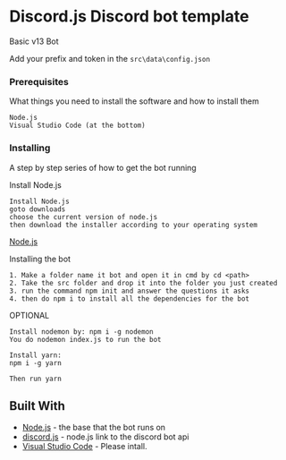 # Discord.js Discord bot template
Basic v13 Bot

Add your prefix and token in the ```src\data\config.json```

### Prerequisites

What things you need to install the software and how to install them

```
Node.js
Visual Studio Code (at the bottom)
```
### Installing

A step by step series of how to get the bot running

Install Node.js

```
Install Node.js
goto downloads
choose the current version of node.js 
then download the installer according to your operating system
```
[Node.js](https://nodejs.org/en/) 

Installing the bot

```
1. Make a folder name it bot and open it in cmd by cd <path>
2. Take the src folder and drop it into the folder you just created
3. run the command npm init and answer the questions it asks
4. then do npm i to install all the dependencies for the bot
```
OPTIONAL
```
Install nodemon by: npm i -g nodemon
You do nodemon index.js to run the bot

Install yarn:
npm i -g yarn

Then run yarn
```
 

## Built With

* [Node.js](https://nodejs.org/en/) - the base that the bot runs on
* [discord.js](https://discord.js.org/#/) - node.js link to the discord bot api
* [Visual Studio Code](https://code.visualstudio.com/) - Please intall.

